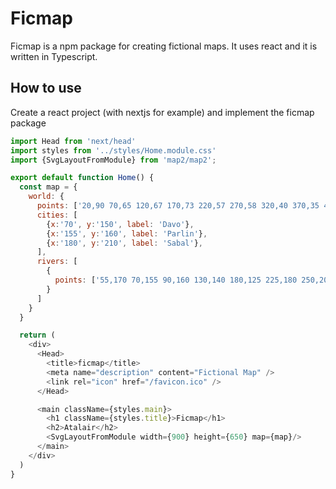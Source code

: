 # Ficmap

Ficmap is a npm package for creating fictional maps.
It uses react and it is written in Typescript.

## How to use

Create a react project (with nextjs for example) and implement the ficmap package

```js
import Head from 'next/head'
import styles from '../styles/Home.module.css'
import {SvgLayoutFromModule} from 'map2/map2';

export default function Home() {
  const map = {
    world: {
      points: ['20,90 70,65 120,67 170,73 220,57 270,58 320,40 370,35 420,30 470,47 520,76 570,85 620,112 670,134, 690,178', '690,178 670,329, 620,450 570,578 520,478 470,512 420,578 370,524 320,510 270,478 220,332 170,274 120,294 70,272 20,90'],
      cities: [
        {x:'70', y:'150', label: 'Davo'},
        {x:'155', y:'160', label: 'Parlin'},  
        {x:'180', y:'210', label: 'Sabal'}, 
      ],
      rivers: [
        {
          points: ['55,170 70,155 90,160 130,140 180,125 225,180 250,200, 300, 210 400,210 500,190 600,200']
        }
      ]
    }
  }

  return (
    <div>
      <Head>
        <title>ficmap</title>
        <meta name="description" content="Fictional Map" />
        <link rel="icon" href="/favicon.ico" />
      </Head>

      <main className={styles.main}>
        <h1 className={styles.title}>Ficmap</h1>
        <h2>Atalair</h2>
        <SvgLayoutFromModule width={900} height={650} map={map}/>
      </main>
    </div>
  )
}
```